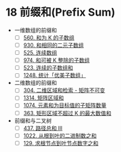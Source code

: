 # 18 前缀和(Prefix Sum)

- 一维数组的前缀和
  - [ ] [560. 和为 K 的子数组](https://leetcode-cn.com/problems/subarray-sum-equals-k/)
  - [ ] [930. 和相同的二元子数组](https://leetcode-cn.com/problems/binary-subarrays-with-sum/)
  - [ ] [525. 连续数组](https://leetcode-cn.com/problems/contiguous-array/)
  - [ ] [974. 和可被 K 整除的子数组](https://leetcode-cn.com/problems/subarray-sums-divisible-by-k/)
  - [ ] [523. 连续的子数组和](https://leetcode-cn.com/problems/continuous-subarray-sum/)
  - [ ] [1248. 统计「优美子数组」](https://leetcode-cn.com/problems/count-number-of-nice-subarrays/)
- 二维数组的前缀和
  - [ ] [304. 二维区域和检索 - 矩阵不可变](https://leetcode-cn.com/problems/range-sum-query-2d-immutable/)
  - [ ] [1314. 矩阵区域和](https://leetcode-cn.com/problems/matrix-block-sum/)
  - [ ] [1074. 元素和为目标值的子矩阵数量](https://leetcode-cn.com/problems/number-of-submatrices-that-sum-to-target/)
  - [ ] [363. 矩形区域不超过 K 的最大数值和](https://leetcode-cn.com/problems/max-sum-of-rectangle-no-larger-than-k/)
- 前缀和与二叉树
  - [ ] [437. 路径总和 III](https://leetcode-cn.com/problems/path-sum-iii/)
  - [ ] [1022. 从根到叶的二进制数之和](https://leetcode-cn.com/problems/sum-of-root-to-leaf-binary-numbers/)
  - [ ] [129. 求根节点到叶节点数字之和](https://leetcode-cn.com/problems/sum-root-to-leaf-numbers/)
